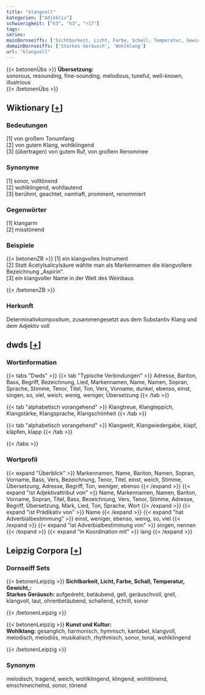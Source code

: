 ```yaml
---
title: "klangvoll"
kategorien: ["Adjektiv"]
schwierigkeit: ["k3", "h3", "r17"]
tags:
series:
mainDornseiffs: ['Sichtbarkeit, Licht, Farbe, Schall, Temperatur, Gewicht,', 'Kunst und Kultur']
domainDornseiffs: ['Starkes Geräusch', 'Wohlklang']
url: "klangvoll"
---
```


{{< betonenÜbs >}}
**Übersetzung:**  
sonorous, resounding, fine-sounding, melodious, tuneful, well-known, illustrious  
{{< /betonenÜbs >}}

## Wiktionary [[+](https://de.wiktionary.org/wiki/klangvoll)]

### Bedeutungen
[1] von großem Tonumfang  
[2] von gutem Klang, wohlklingend  
[3] (übertragen) von gutem Ruf, von großem Renommee  

### Synonyme
[1] sonor, volltönend  
[2] wohlklingend, wohllautend  
[3] berühmt, geachtet, namhaft, prominent, renommiert  

### Gegenwörter
[1] klangarm  
[2] misstönend  

### Beispiele
{{< betonenZB >}}
[1] ein klangvolles Instrument  
[2] Statt Acetylsalicylsäure wählte man als Markennamen die klangvollere Bezeichnung „Aspirin“.  
[3] ein klangvoller Name in der Welt des Weinbaus  

{{< /betonenZB >}}
### Herkunft
Determinativkompositum, zusammengesetzt aus dem Substantiv Klang und dem Adjektiv voll  



## dwds [[+](https://www.dwds.de/wb/klangvoll)]

### Wortinformation
{{< tabs "Dwds" >}}
{{< tab "Typische Verbindungen" >}}
Adresse, Bariton, Bass, Begriff, Bezeichnung, Lied, Markennamen, Name, Namen, Sopran, Sprache, Stimme, Tenor, Titel, Ton, Vers, Vorname, dunkel, ebenso, einst, singen, so, viel, weich, wenig, weniger, Übersetzung
{{< /tab >}}

{{< tab "alphabetisch vorangehend" >}}
Klangtreue, Klangteppich, Klangstärke, Klangsprache, Klangschönheit
{{< /tab >}}

{{< tab "alphabetisch vorangehend" >}}
Klangwelt, Klangwiedergabe, klapf, kläpfen, klapp
{{< /tab >}}

{{< /tabs >}}

### Wortprofil
{{< expand "Überblick" >}} Markennamen, Name, Bariton, Namen, Sopran, Vorname, Bass, Vers, Bezeichnung, Tenor, Titel, einst, weich, Stimme, Übersetzung, Adresse, Begriff, Ton, weniger, ebenso {{< /expand >}}
{{< expand "ist Adjektivattribut von" >}} Name, Markennamen, Namen, Bariton, Vorname, Sopran, Titel, Bass, Bezeichnung, Vers, Tenor, Stimme, Adresse, Begriff, Übersetzung, Mark, Lied, Ton, Sprache, Wort {{< /expand >}}
{{< expand "ist Prädikativ von" >}} Name {{< /expand >}}
{{< expand "hat Adverbialbestimmung" >}} einst, weniger, ebenso, wenig, so, viel {{< /expand >}}
{{< expand "ist Adverbialbestimmung von" >}} singen, nennen {{< /expand >}}
{{< expand "in Koordination mit" >}} lang {{< /expand >}}

## Leipzig Corpora [[+](https://corpora.uni-leipzig.de/en/res?word=klangvoll&corpusId=deu_newscrawl-public_2018)]

### Dornseiff Sets
{{< betonenLeipzig >}}
**Sichtbarkeit, Licht, Farbe, Schall, Temperatur, Gewicht,:**  
**Starkes Geräusch:** aufgedreht, betäubend, gell, geräuschvoll, grell, klangvoll, laut, ohrenbetäubend, schallend, schrill, sonor  

{{< /betonenLeipzig >}}


{{< betonenLeipzig >}}
**Kunst und Kultur:**  
**Wohlklang:** gesanglich, harmonisch, hymnisch, kantabel, klangvoll, melodisch, melodiös, musikalisch, rhythmisch, sonor, tonal, wohlklingend  

{{< /betonenLeipzig >}}

### Synonym
melodisch, tragend, weich, wohlklingend, klingend, wohltönend, einschmeichelnd, sonor, tönend

